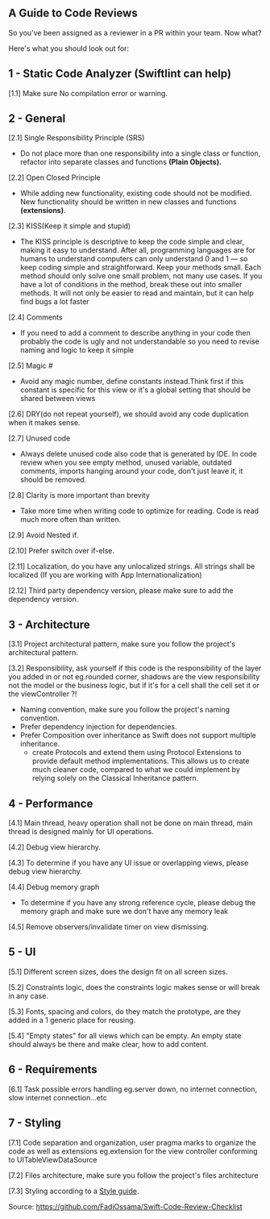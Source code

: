 ## A Guide to Code Reviews

So you've been assigned as a reviewer in a PR within your team. Now what?

Here's what you should look out for:


## 1 - Static Code Analyzer (Swiftlint can help)

[1.1]   Make sure No compilation error or warning.

## 2 - General

[2.1]   Single Responsibility Principle (SRS)
  -  Do not place more than one responsibility into a single class or function, refactor into separate classes and functions **(Plain Objects).**

[2.2]   Open Closed Principle
  -  While adding new functionality, existing code should not be modified. New functionality should be written in new classes and functions **(extensions)**.

[2.3]   KISS(Keep it simple and stupid)
  - The KISS principle is descriptive to keep the code simple and clear, making it easy to understand. After all, programming languages are for humans to understand computers can only understand 0 and 1 — so keep coding simple and straightforward. Keep your methods small. Each method should only solve one small problem, not many use cases. If you have a lot of conditions in the method, break these out into smaller methods. It will not only be easier to read and maintain, but it can help find bugs a lot faster

[2.4]   Comments
  - If you need to add a comment to describe anything in your code then probably the code is ugly and not understandable so you need to revise naming and logic to keep it simple

[2.5]   Magic #
  - Avoid any magic number, define constants instead.Think first if this constant is specific for this view or it&#39;s a global setting that should be shared between views

[2.6]   DRY(do not repeat yourself), we should avoid any code duplication when it makes sense.

[2.7]   Unused code
  - Always delete unused code also code that is generated by IDE. In code review when you see empty method, unused variable, outdated comments, imports hanging around your code, don&#39;t just leave it, it should be removed.

[2.8]   Clarity is more important than brevity
  - Take more time when writing code to optimize for reading. Code is read much more often than written.

[2.9]   Avoid Nested if.

[2.10]  Prefer switch over if-else.

[2.11]  Localization, do you have any unlocalized strings. All strings shall be localized (If you are working with App Internationalization)

[2.12]  Third party dependency version, please make sure to add the dependency version.

## 3 - Architecture

[3.1]   Project architectural pattern, make sure you follow the project's architectural pattern.

[3.2]   Responsibility, ask yourself if this code is the responsibility of the layer you added in or not eg.rounded corner, shadows are the view responsibility not the model or the business logic, but if it&#39;s for a cell shall the cell set it or the viewController ?!
- Naming convention, make sure you follow the project&#39;s naming convention.
- Prefer dependency injection for dependencies.
- Prefer Composition over inheritance as Swift does not support multiple inheritance.
  - create Protocols and extend them using Protocol Extensions to provide default method implementations. This allows us to create much cleaner code, compared to what we could implement by relying solely on the Classical Inheritance pattern.

## 4 - Performance

[4.1]   Main thread, heavy operation shall not be done on main thread, main thread is designed mainly for UI operations.

[4.2]   Debug view hierarchy.

[4.3]   To determine if you have any UI issue or overlapping views, please debug view hierarchy.

[4.4]   Debug memory graph
  - To determine if you have any strong reference cycle, please debug the memory graph and make sure we don't have any memory leak

[4.5]   Remove observers/invalidate timer on view dismissing.


## 5 - UI

[5.1]   Different screen sizes, does the design fit on all screen sizes.

[5.2]   Constraints logic, does the constraints logic makes sense or will break in any case.

[5.3]   Fonts, spacing and colors, do they match the prototype, are they added in a 1 generic place for reusing.

[5.4]   "Empty states" for all views which can be empty. An empty state should always be there and make clear, how to add content.


## 6 - Requirements

[6.1]   Task possible errors handling eg.server down, no internet connection, slow internet connection...etc

## 7 - Styling

[7.1]   Code separation and organization, user pragma marks to organize the code as well as extensions eg.extension for the view controller conforming to UITableViewDataSource

[7.2]   Files architecture, make sure you follow the project&#39;s files architecture

[7.3]   Styling according to a [Style guide](http://make.sc/swift-style-guide).


Source: https://github.com/FadiOssama/Swift-Code-Review-Checklist
